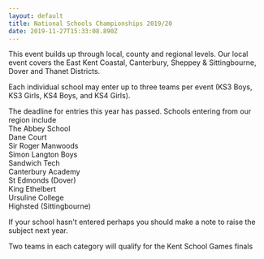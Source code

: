 ```yaml
---
layout: default
title: National Schools Championships 2019/20
date: 2019-11-27T15:33:08.890Z
---
```

This event builds up through local, county and regional levels. Our local event covers the East Kent Coastal, Canterbury, Sheppey & Sittingbourne, Dover and Thanet Districts. 

Each individual school may enter up to three teams per event (KS3 Boys, KS3 Girls, KS4 Boys, and KS4 Girls).

The deadline for entries this year has passed. Schools entering from our region include\
The Abbey School\
Dane Court\
Sir Roger Manwoods\
Simon Langton Boys\
Sandwich Tech\
Canterbury Academy\
St Edmonds (Dover)\
King Ethelbert\
Ursuline College\
Highsted (Sittingbourne)

If your school hasn't entered perhaps you should make a note to raise the subject next year.









Two teams in each category will qualify for the Kent School Games finals
